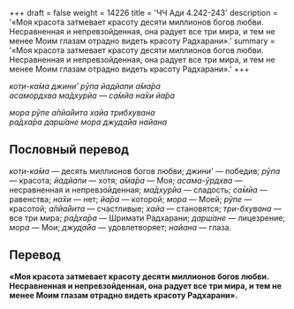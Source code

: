 +++
draft = false
weight = 14226
title = 'ЧЧ Ади 4.242-243'
description = '«Моя красота затмевает красоту десяти миллионов богов любви. Несравненная и непревзойденная, она радует все три мира, и тем не менее Моим глазам отрадно видеть красоту Радхарани».'
summary = '«Моя красота затмевает красоту десяти миллионов богов любви. Несравненная и непревзойденная, она радует все три мира, и тем не менее Моим глазам отрадно видеть красоту Радхарани».'
+++

_кот̣и-ка̄ма джини’ рӯпа йадйапи а̄ма̄ра  
асамордхва ма̄дхурйа — са̄мйа на̄хи йа̄ра_

_мора рӯпе а̄пйа̄йита хайа трибхувана  
ра̄дха̄ра дарш́ане мора джуд̣а̄йа найана_

## Пословный перевод

_кот̣и_\-_ка̄ма_ — десять миллионов богов любви; _джини’_ — победив; _рӯпа_ — красота; _йадйапи_ — хотя; _а̄ма̄ра_ — Моя; _асама_\-_ӯрдхва_ — несравненная и непревзойденная; _ма̄дхурйа_ — сладость; _са̄мйа_ — равенства; _на̄хи_ — нет; _йа̄ра_ — которой; _мора_ — Моей; _рӯпе_ — красотой; _а̄пйа̄йита_ — счастливые; _хайа_ — становятся; _три_\-_бхувана_ — все три мира; _ра̄дха̄ра_ — Шримати Радхарани; _дарш́ане_ — лицезрение; _мора_ — Мои; _джуд̣а̄йа_ — удовлетворяет; _найана_ — глаза.

## Перевод

**«Моя красота затмевает красоту десяти миллионов богов любви. Несравненная и непревзойденная, она радует все три мира, и тем не менее Моим глазам отрадно видеть красоту Радхарани».**
